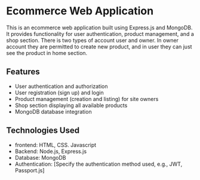 # Ecommerce Web Application

This is an ecommerce web application built using Express.js and MongoDB.
It provides functionality for user authentication, product management, and a shop section. There is two types of account user and owner. 
In owner account they are permitted to create new product, and in user they can just see the product in home section.

## Features

- User authentication and authorization
- User registration (sign up) and login
- Product management (creation and listing) for site owners
- Shop section displaying all available products
- MongoDB database integration

## Technologies Used
- frontend: HTML, CSS. Javascript
- Backend: Node.js, Express.js
- Database: MongoDB
- Authentication: [Specify the authentication method used, e.g., JWT, Passport.js]
